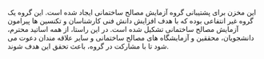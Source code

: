 این مخزن برای پشتیبانی گروه آزمایش مصالح ساختمانی ایجاد شده است. این گروه یک گروه غیر انتفاعی بوده که با هدف افزایش دانش فنی کارشناسان و تکنسین ها پیرامون آزمایش مصالح ساختمانی تشکیل شده است. در این راستا، از همه اساتید محترم، دانشجویان، محققین و آزمایشگاه های مصالح ساختمانی و سایر علاقه مندان دعوت می شود تا با مشارکت در گروه، باعث تحقق این هدف شوند.

